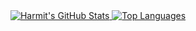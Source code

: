 <div align="center">
    <a href="https://github.com/harmit17"">
        <img src="https://github-readme-stats.vercel.app/api?username=harmit17&theme=radical" alt="Harmit's GitHub Stats">
    </a>
    <a href="https://github.com/Harmit17">
        <img src="https://github-readme-stats.vercel.app/api/top-langs/?username=harmit17&theme=radical&layout=compact" alt="Top Languages">
    </a>
</div>
<!--
**harmit17/harmit17** is a ✨ _special_ ✨ repository because its `README.md` (this file) appears on your GitHub profile.

Here are some ideas to get you started:

- 🔭 I’m currently working on ...
- 🌱 I’m currently learning ...
- 👯 I’m looking to collaborate on ...
- 🤔 I’m looking for help with ...
- 💬 Ask me about ...
- 📫 How to reach me: ...
- 😄 Pronouns: ...
- ⚡ Fun fact: ...
-->
